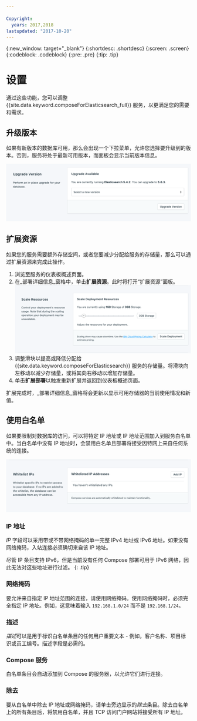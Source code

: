 ```yaml
---

Copyright:
  years: 2017,2018
lastupdated: "2017-10-20"
---
```


{:new_window: target="_blank"}
{:shortdesc: .shortdesc}
{:screen: .screen}
{:codeblock: .codeblock}
{:pre: .pre}
{:tip: .tip}

# 设置
通过这些功能，您可以调整 {{site.data.keyword.composeForElasticsearch_full}} 服务，以更满足您的需要和需求。

## 升级版本
如果有新版本的数据库可用，那么会出现一个下拉菜单，允许您选择要升级到的版本。否则，服务将处于最新可用版本，而面板会显示当前版本信息。

![版本面板](./images/elastic_search-version-show.png "版本面板")


## 扩展资源

如果您的服务需要额外存储空间，或者您要减少分配给服务的存储量，那么可以通过扩展资源来完成此操作。

1. 浏览至服务的仪表板概述页面。
2. 在_部署详细信息_窗格中，单击**扩展资源**。此时将打开“扩展资源”面板。
    ![“扩展资源”面板](./images/elastic_search-scale-show.png "“扩展资源”面板")
3. 调整滑块以提高或降低分配给 {{site.data.keyword.composeForElasticsearch}} 服务的存储量。将滑块向左移动以减少存储量，或将其向右移动以增加存储量。
4. 单击**扩展部署**以触发重新扩展并返回到仪表板概述页面。 

扩展完成时，_部署详细信息_窗格将会更新以显示可用存储器的当前使用情况和新值。


## 使用白名单

如果要限制对数据库的访问，可以将特定 IP 地址或 IP 地址范围加入到服务白名单中。当白名单中没有 IP 地址时，会禁用白名单且部署将接受因特网上来自任何系统的连接。

![将 IP 加入白名单](./images/elastic_search-whitelist-show.png "白名单字段。")

### IP 地址
*IP* 字段可以采用带或不带网络掩码的单一完整 IPv4 地址或 IPv6 地址。如果没有网络掩码，入站连接必须确切来自该 IP 地址。 

尽管 IP 条目支持 IPv6，但是当前没有任何 Compose 部署可用于 IPv6 网络，因此无法对这些地址进行过滤。
{: .tip}

### 网络掩码
要允许来自指定 IP 地址范围的连接，请使用网络掩码。使用网络掩码时，必须完全指定 IP 地址。例如，这意味着输入 `192.168.1.0/24` 而不是 `192.168.1/24`。

### 描述
*描述*可以是用于标识白名单条目的任何用户重要文本 - 例如，客户名称、项目标识或员工编号。描述字段是必需的。

### Compose 服务
白名单条目会自动添加到 Compose 的服务器，以允许它们进行连接。

### 除去
要从白名单中除去 IP 地址或网络掩码，请单击旁边显示的*除去*条目。除去白名单上的所有条目后，将禁用白名单，并且 TCP 访问门户网站将接受所有 IP 地址。
